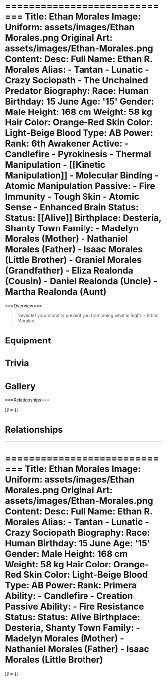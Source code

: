 =============================
Title: Ethan Morales
Image:
  Uniform: assets/images/Ethan Morales.png
  Original Art: assets/images/Ethan-Morales.png
Content:
  Desc:
    Full Name: Ethan R. Morales
    Alias:
    - Tantan
    - Lunatic
    - Crazy Sociopath
    - The Unchained Predator
  Biography:
    Race: Human
    Birthday: 15 June
    Age: '15'
    Gender: Male
    Height: 168 cm
    Weight: 58 kg
    Hair Color: Orange-Red
    Skin Color: Light-Beige
    Blood Type: AB
  Power:
    Rank: 6th Awakener
    Active:
    - Candlefire
    - Pyrokinesis
    - Thermal Manipulation
    - [[Kinetic Manipulation]]
    - Molecular Binding
    - Atomic Manipulation
    Passive:
    - Fire Immunity
    - Tough Skin
    - Atomic Sense
    - Enhanced Brain
  Status:
    Status: [[Alive]]
    Birthplace: Desteria, Shanty Town
    Family:
    - Madelyn Morales (Mother)
    - Nathaniel Morales (Father)
    - Isaac Morales (Little Brother)
    - Graniel Morales (Grandfather)
    - Eliza Realonda (Cousin)
    - Daniel Realonda (Uncle)
    - Martha Realonda (Aunt)
=============================

===Overview===
> Never let your morality prevent you from doing what is Right. - Ethan Morales


# Equipment
# Trivia
# Gallery


===Relationships===

[[toc]]

# Relationships



----------------------------------------------------------------------

=============================
Title: Ethan Morales
Image:
  Uniform: assets/images/Ethan Morales.png
  Original Art: assets/images/Ethan-Morales.png
Content:
  Desc:
    Full Name: Ethan R. Morales
    Alias:
    - Tantan
    - Lunatic
    - Crazy Sociopath
  Biography:
    Race: Human
    Birthday: 15 June
    Age: '15'
    Gender: Male
    Height: 168 cm
    Weight: 58 kg
    Hair Color: Orange-Red
    Skin Color: Light-Beige
    Blood Type: AB
  Power:
    Rank: Primera
    Ability:
    - Candlefire
    - Creation
    Passive Ability:
    - Fire Resistance
  Status:
    Status: Alive
    Birthplace: Desteria, Shanty Town
    Family:
    - Madelyn Morales (Mother)
    - Nathaniel Morales (Father)
    - Isaac Morales (Little Brother)
=============================


[[toc]]

